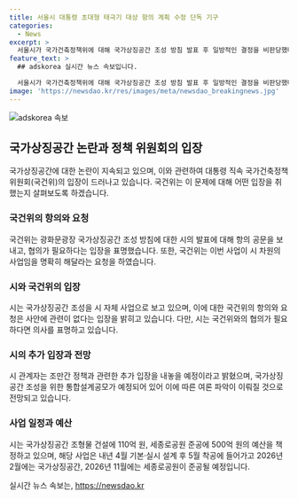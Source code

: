 ```yaml
---
title: 서울시 대통령 초대형 태극기 대상 항의 계획 수정 단독 기구
categories:
  - News
excerpt: >
  서울시가 국가건축정책위에 대해 국가상징공간 조성 방침 발표 후 일방적인 결정을 비판당했다. 오세훈 시장은 시민 의견 수렴을 약속하며 추가 입장 발표를 예고했고, 국건위는 국가주의적 발상이라는 비판과 함께 이 문제에 대한 공문을 보냈다. 국건위는 이 문제는 시의 독자적인 사업이므로 이에 대한 협의는 필요하지 않다고 주장했지만, 시는 관련 기관과 협의할 의향을 밝혔다. 또한, 국가상징공간 조성에 대한 통합설계공모가 예정되어 있어 이에 대한 여론 파악이 이뤄질 것으로 예상된다.
feature_text: >
  ## adskorea 실시간 뉴스 속보입니다.

  서울시가 국가건축정책위에 대해 국가상징공간 조성 방침 발표 후 일방적인 결정을 비판당했다. 오세훈 시장은 시민 의견 수렴을 약속하며 추가 입장 발표를 예고했고, 국건위는 국가주의적 발상이라는 비판과 함께 이 문제에 대한 공문을 보냈다. 국건위는 이 문제는 시의 독자적인 사업이므로 이에 대한 협의는 필요하지 않다고 주장했지만, 시는 관련 기관과 협의할 의향을 밝혔다. 또한, 국가상징공간 조성에 대한 통합설계공모가 예정되어 있어 이에 대한 여론 파악이 이뤄질 것으로 예상된다.
image: 'https://newsdao.kr/res/images/meta/newsdao_breakingnews.jpg'
---
```


<p><img src="https://newsdao.kr/res/images/meta/newsdao_breakingnews.jpg" alt="adskorea 속보" /></p>

<h2 data-ke-size="size26">국가상징공간 논란과 정책 위원회의 입장</h2>

<p>국가상징공간에 대한 논란이 지속되고 있으며, 이와 관련하여 대통령 직속 국가건축정책위원회(국건위)의 입장이 드러나고 있습니다. 국건위는 이 문제에 대해 어떤 입장을 취했는지 살펴보도록 하겠습니다.</p>

<h3>국건위의 항의와 요청</h3>

<p>국건위는 광화문광장 국가상징공간 조성 방침에 대한 시의 발표에 대해 항의 공문을 보내고, 협의가 필요하다는 입장을 표명했습니다. 또한, 국건위는 이번 사업이 시 차원의 사업임을 명확히 해달라는 요청을 하였습니다.</p>

<h3>시와 국건위의 입장</h3>

<p>시는 국가상징공간 조성을 시 자체 사업으로 보고 있으며, 이에 대한 국건위의 항의와 요청은 사안에 관련이 없다는 입장을 밝히고 있습니다. 다만, 시는 국건위와의 협의가 필요하다면 의사를 표명하고 있습니다.</p>

<h3>시의 추가 입장과 전망</h3>

<p>시 관계자는 조만간 정책과 관련한 추가 입장을 내놓을 예정이라고 밝혔으며, 국가상징공간 조성을 위한 통합설계공모가 예정되어 있어 이에 따른 여론 파악이 이뤄질 것으로 전망되고 있습니다.</p>

<h3>사업 일정과 예산</h3>

<p>시는 국가상징공간 조형물 건설에 110억 원, 세종로공원 준공에 500억 원의 예산을 책정하고 있으며, 해당 사업은 내년 4월 기본·실시 설계 후 5월 착공에 들어가고 2026년 2월에는 국가상징공간, 2026년 11월에는 세종로공원이 준공될 예정입니다.</p>
실시간 뉴스 속보는, <a href="https://newsdao.kr" rel="dofollow">https://newsdao.kr</a>


